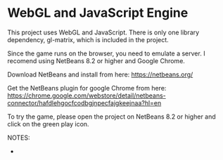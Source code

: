 # WebGL and JavaScript Engine

This project uses WebGL and JavaScript. There is only one library dependency, gl-matrix, which is included in the project.

Since the game runs on the browser, you need to emulate a server. I recomend using NetBeans 8.2 or higher and Google Chrome.

Download NetBeans and install from here: https://netbeans.org/

Get the NetBeans plugin for google Chrome from here: https://chrome.google.com/webstore/detail/netbeans-connector/hafdlehgocfcodbgjnpecfajgkeejnaa?hl=en

To try the game, please open the project on NetBeans 8.2 or higher and click on the green play icon.

NOTES:

- 
